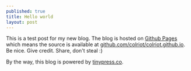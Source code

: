 ```yaml
---
published: true
title: Hello world
layout: post
---
```

This is a test post for my new blog. The blog is hosted on [Github Pages](http://pages.github.com/) which means the source is available at [github.com/colriot/colriot.github.io](http://github.com/colriot/colriot.github.io). Be nice. Give credit. Share, don't steal :)

By the way, this blog is powered by [tinypress.co](https://tinypress.co).